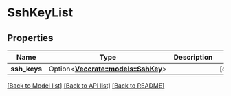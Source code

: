 # SshKeyList

## Properties

Name | Type | Description | Notes
------------ | ------------- | ------------- | -------------
**ssh_keys** | Option<[**Vec<crate::models::SshKey>**](SSHKey.md)> |  | [optional]

[[Back to Model list]](../README.md#documentation-for-models) [[Back to API list]](../README.md#documentation-for-api-endpoints) [[Back to README]](../README.md)


